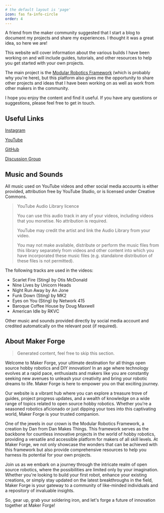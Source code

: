 ```yaml
---
# the default layout is 'page'
icon: fas fa-info-circle
order: 4
---
```


A friend from the maker community suggested that I start a blog to document my projects and share my experiences. I thought it was a great idea, so here we are!

This website will cover information about the various builds I have been working on and will include guides, tutorials, and other resources to help you get started with your own projects.

The main project is the [Modular Robotics Framework](/modular-biped/) (which is probably why you're here), but this platform also gives me the opportunity to share other projects and ideas that I have been working on as well as work from other makers in the community.

I hope you enjoy the content and find it useful. If you have any questions or suggestions, please feel free to get in touch.

## Useful Links

[Instagram](https://www.instagram.com/dan.makes.things/)

[YouTube](https://www.youtube.com/DanMakesThings)

[GitHub](https://bit.ly/modular-biped)

[Discussion Group](https://bit.ly/makerforge-community)

## Music and Sounds

All music used on YouTube videos and other social media accounts is either provided, attribution free by YouTube Studio, or is licensed under Creative Commons.

> YouTube Audio Library licence
>
> You can use this audio track in any of your videos, including videos that you monetise. No attribution is required.
>
> YouTube may credit the artist and link the Audio Library from your video.
>
> You may not make available, distribute or perform the music files from this library separately from videos and other content into which you have incorporated these music files (e.g. standalone distribution of these files is not permitted).

The following tracks are used in the videos:

- Scarlet Fire (Sting) by Otis McDonald
- Nine Lives by Unicorn Heads
- Night Run Away by An Jone
- Funk Down (Sting) by MK2
- Eyes on You (Sting) by Network 415
- Baroque Coffee House by Doug Maxwell
- American Idle by RKVC

Other music and sounds provided directly by social media account and credited automatically on the relevant post (if required).

## About Maker Forge

> Generated content, feel free to skip this section.

Welcome to Maker Forge, your ultimate destination for all things open source hobby robotics and DIY innovation! In an age where technology evolves at a rapid pace, enthusiasts and makers like you are constantly seeking new avenues to unleash your creativity and bring your robotic dreams to life. Maker Forge is here to empower you on that exciting journey.

Our website is a vibrant hub where you can explore a treasure trove of guides, project progress updates, and a wealth of knowledge on a wide range of topics related to open source hobby robotics. Whether you're a seasoned robotics aficionado or just dipping your toes into this captivating world, Maker Forge is your trusted companion.

One of the jewels in our crown is the Modular Robotics Framework, a creation by Dan from Dan Makes Things. This framework serves as the backbone for countless innovative projects in the world of hobby robotics, providing a versatile and accessible platform for makers of all skill levels. At Maker Forge, we not only showcase the wonders that can be achieved with this framework but also provide comprehensive resources to help you harness its potential for your own projects.

Join us as we embark on a journey through the intricate realm of open source robotics, where the possibilities are limited only by your imagination. Whether you're looking to build your first robot, enhance your existing creations, or simply stay updated on the latest breakthroughs in the field, Maker Forge is your gateway to a community of like-minded individuals and a repository of invaluable insights.

So, gear up, grab your soldering iron, and let's forge a future of innovation together at Maker Forge!